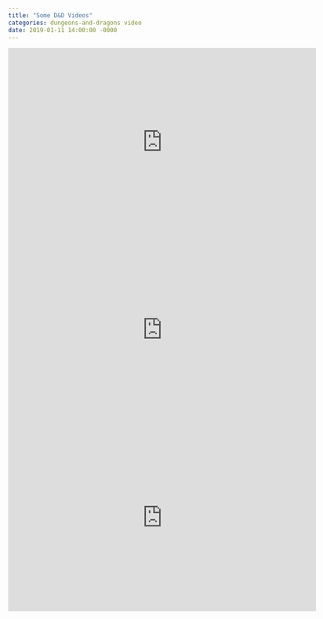 ```yaml
---
title: "Some D&D Videos"
categories: dungeons-and-dragons video
date: 2019-01-11 14:00:00 -0000
---
```

<div><iframe width="628" height="383" src="https://www.youtube.com/embed/kAUfngq89cg" frameborder="0" allow="accelerometer; autoplay; encrypted-media; gyroscope; picture-in-picture" allowfullscreen></iframe></div>

<div><iframe width="628" height="383" src="https://www.youtube.com/embed/vXcUOIbthQQ" frameborder="0" allow="accelerometer; autoplay; encrypted-media; gyroscope; picture-in-picture" allowfullscreen></iframe></div>

<div><iframe width="628" height="383" src="https://www.youtube.com/embed/Y-JVxeX6fhY" frameborder="0" allow="accelerometer; autoplay; encrypted-media; gyroscope; picture-in-picture" allowfullscreen></iframe></div>
